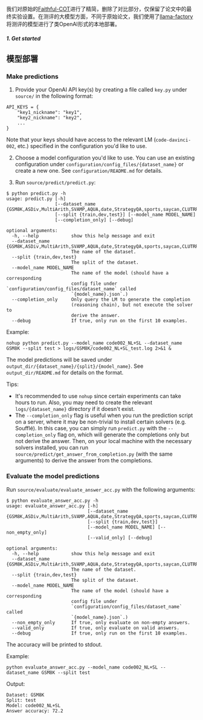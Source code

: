 我们对原始的[Faithful-COT](https://github.com/veronica320/Faithful-COT)进行了精简，删除了对比部分，仅保留了论文中的最终实验设置。在测评的大模型方面，不同于原始论文，我们使用了[llama-factory](https://github.com/hiyouga/LLaMA-Factory)将测评的模型进行了类OpenAI形式的本地部署。

##### 1. **Get started**

## 模型部署



### Make predictions

1. Provide your OpenAI API key(s) by creating a file called `key.py` under `source/` in the following format:
```
API_KEYS = {
	"key1_nickname": "key1",
	"key2_nickname": "key2",
	...
}
```
Note that your keys should have access to the relevant LM (`code-davinci-002`, etc.) specified in the configuration you'd like to use.

2. Choose a model configuration you'd like to use. You can use an existing configuration under `configuration/config_files/{dataset_name}` or create a new one. See `configuration/README.md` for details.

3. Run `source/predict/predict.py`:
```
$ python predict.py -h
usage: predict.py [-h]
                  [--dataset_name {GSM8K,ASDiv,MultiArith,SVAMP,AQUA,date,StrategyQA,sports,saycan,CLUTRR}]
                  [--split {train,dev,test}] [--model_name MODEL_NAME]
                  [--completion_only] [--debug]

optional arguments:
  -h, --help            show this help message and exit
  --dataset_name {GSM8K,ASDiv,MultiArith,SVAMP,AQUA,date,StrategyQA,sports,saycan,CLUTRR}
                        The name of the dataset.
  --split {train,dev,test}
                        The split of the dataset.
  --model_name MODEL_NAME
                        The name of the model (should have a corresponding
                        config file under `configuration/config_files/dataset_name` called
                        `{model_name}.json`.)
  --completion_only     Only query the LM to generate the completion
                        (reasoning chain), but not execute the solver to
                        derive the answer.
  --debug               If true, only run on the first 10 examples.
```


Example:
```
nohup python predict.py --model_name code002_NL+SL --dataset_name GSM8K --split test > logs/GSM8K/code002_NL+SL_test.log 2>&1 &
```

The model predictions will be saved under `output_dir/{dataset_name}/{split}/{model_name}`. See `output_dir/README.md` for details on the format.

Tips: 
- It's recommended to use `nohup` since certain experiments can take hours to run. Also, you may need to create the relevant `logs/{dataset_name}` directory if it doesn't exist.
- The `--completion_only` flag is useful when you run the prediction script on a server, where it may be non-trivial to install certain solvers (e.g. Soufflé). In this case, you can simply run `predict.py` with the `--completion_only` flag on, which will generate the completions only but not derive the answer. Then, on your local machine with the necessary solvers installed, you can run `source/predict/get_answer_from_completion.py` (with the same arguments) to derive the answer from the completions.

### Evaluate the model predictions
Run `source/evaluate/evaluate_answer_acc.py` with the following arguments:
```
$ python evaluate_answer_acc.py -h
usage: evaluate_answer_acc.py [-h]
                              [--dataset_name {GSM8K,ASDiv,MultiArith,SVAMP,AQUA,date,StrategyQA,sports,saycan,CLUTRR}]
                              [--split {train,dev,test}]
                              [--model_name MODEL_NAME] [--non_empty_only]
                              [--valid_only] [--debug]

optional arguments:
  -h, --help            show this help message and exit
  --dataset_name {GSM8K,ASDiv,MultiArith,SVAMP,AQUA,date,StrategyQA,sports,saycan,CLUTRR}
                        The name of the dataset.
  --split {train,dev,test}
                        The split of the dataset.
  --model_name MODEL_NAME
                        The name of the model (should have a corresponding
                        config file under
                        `configuration/config_files/dataset_name` called
                        `{model_name}.json`.)
  --non_empty_only      If true, only evaluate on non-empty answers.
  --valid_only          If true, only evaluate on valid answers.
  --debug               If true, only run on the first 10 examples.
```

The accuracy will be printed to stdout.

Example:
```
python evaluate_answer_acc.py --model_name code002_NL+SL --dataset_name GSM8K --split test
```
Output:
```
Dataset: GSM8K
Split: test
Model: code002_NL+SL
Answer accuracy: 72.2
```